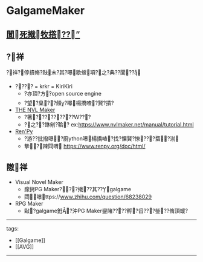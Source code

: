 ﻿---
layout: default
---

# GalgameMaker

## [閬死撠牧撘??”](https://zh.wikipedia.org/zh-tw/%E8%A6%96%E8%A6%BA%E5%B0%8F%E8%AA%AA%E5%BC%95%E6%93%8E%E5%88%97%E8%A1%A8)


## ?祥
?祥?停撌脩?敺末?其?嚗歇蝬項?之?典??閬??

* ???? = krkr = KiriKiri
  * ?亦頂?方?open source engine
  * ?望?臬??頠?嚗楊撟喳?賢?撌?
* [THE NVL Maker](https://www.nvlmaker.net/download.html)
  * ?箸?????????Ｗ???
  * ?之??銝剜?鞈? ex:https://www.nvlmaker.net/manual/tutorial.html
* [Ren'Py](https://www.renpy.org/latest.html)
  * ?游??批撥嚗?廚ython嚗楊撟喳?找?憟賢?憭???蝥?湔
  * 摰?辣閰喟 https://www.renpy.org/doc/html/
  

## 隞祥
* Visual Novel Maker
  * 瘝銬PG Maker???撠??其??galgame
  * 閰嚗ttps://www.zhihu.com/question/68238029
* RPG Maker
  * 敺?galgame銋?沖PG Maker鋆賭????孵?舀???鈭??脩頂蝯?



---
tags:
  - [[Galgame]]
  - [[AVG]]
  
---

